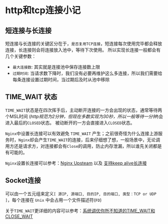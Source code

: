 # http和tcp连接小记
## 短连接与长连接
短连接与长连接的关键区分在于，`是否复用TCP连接`，短连接每次使用完毕都会释放连接，长连接则会将连接放入池中，等待下次使用。
所以实现长连接一般都会有几个关键参数：
- `最大连接数`: 其实就是连接池中保存连接数上限
- `过期时间`: 当请求数下降时，我们没有必要再维护这么多连接，所以我们需要给每条连接设置过期时间，当过期后及时从池中移除



## TIME_WAIT 状态
`TIME_WAIT`状态是在四次挥手后，主动断开连接的一方会出现的状态，通常等待两个MSL时间 (*http规范为2分钟，但现在多数实现为30秒，所以一般等待一分钟*)会进入最后的`CLOSED`状态。
被动断开的一方会直接进入`CLOSED`状态。

`Nginx`中设置长连接可以有效避免 `TIME_WAIT` 产生；之前很奇怪为什么连接上游服务时，`Nginx`却会产生`TIME_WAIT`的连接，后来仔细想了想，一般场景中，无论调用方还是请求方，对连接都会有`Close`的调用，防止内存泄漏，所以谁先关闭都是有可能的。

`Nginx`设置长连接可以参考：[Nginx Upsteam](http://nginx.org/en/docs/http/ngx_http_upstream_module.html#keepalive) 以及 [支持keep alive长连接](https://skyao.gitbooks.io/learning-nginx/content/documentation/keep_alive.html)

## Socket连接
可以由一个五元组来定义`[ 源IP, 源端口, 目的IP, 目的端口, 类型：TCP or UDP ]`，每个连接在 `Unix` 中会占用一个文件描述符(`FD`)

关于`TIME_WAIT`更详细的内容可以参考：[系统调优你所不知道的TIME_WAIT和CLOSE_WAIT](https://zhuanlan.zhihu.com/p/40013724)
